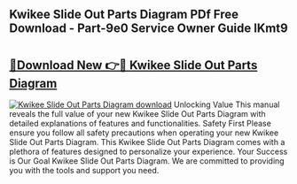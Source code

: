 ## Kwikee Slide Out Parts Diagram PDf Free Download - Part-9e0 Service Owner Guide lKmt9

# <h2><a href="http://dfprtj8.blite.top/?on=Kwikee+Slide+Out+Parts+Diagram">🔗Download New 👉🔴 Kwikee Slide Out Parts Diagram</a></h2>

[![Kwikee Slide Out Parts Diagram download](https://i.imgur.com/lujVjoI.png)](http://dfprtj8.blite.top/?on=Kwikee+Slide+Out+Parts+Diagram)
Unlocking Value This manual reveals the full value of your new Kwikee Slide Out Parts Diagram with detailed explanations of features and functionalities. Safety First Please ensure you follow all safety precautions when operating your new Kwikee Slide Out Parts Diagram. This Kwikee Slide Out Parts Diagram comes with a plethora of features designed to personalize your experience. Your Success is Our Goal Kwikee Slide Out Parts Diagram. We are committed to providing you with the tools and support you need.
